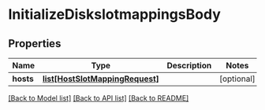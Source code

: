 # InitializeDiskslotmappingsBody

## Properties
Name | Type | Description | Notes
------------ | ------------- | ------------- | -------------
**hosts** | [**list[HostSlotMappingRequest]**](HostSlotMappingRequest.md) |  | [optional] 

[[Back to Model list]](../README.md#documentation-for-models) [[Back to API list]](../README.md#documentation-for-api-endpoints) [[Back to README]](../README.md)


